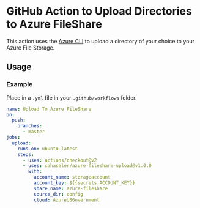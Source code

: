 # GitHub Action to Upload Directories to Azure FileShare

This action uses the [Azure CLI](https://docs.microsoft.com/en-us/cli/azure/install-azure-cli) to upload a directory of your choice to your Azure File Storage.

## Usage

### Example

Place in a `.yml` file in your `.github/workflows` folder.

```yaml
name: Upload To Azure FileShare
on:
  push:
    branches:
      - master
jobs:
  upload:
    runs-on: ubuntu-latest
    steps:
      - uses: actions/checkout@v2
      - uses: cahaseler/azure-fileshare-upload@v1.0.0
        with:
          account_name: storageaccount
          account_key: ${{secrets.ACCOUNT_KEY}}
          share_name: azure-fileshare
          source_dir: config
          cloud: AzureUSGovernment
```
